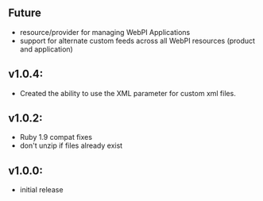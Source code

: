## Future

* resource/provider for managing WebPI Applications
* support for alternate custom feeds across all WebPI resources (product and application)

## v1.0.4:

* Created the ability to use the XML parameter for custom xml files.

## v1.0.2:

* Ruby 1.9 compat fixes
* don't unzip if files already exist

## v1.0.0:

* initial release
